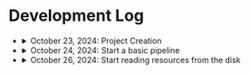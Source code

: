 # Development Log

- <details>
  <summary>October 23, 2024: Project Creation</summary>
    Nothing major to note today.
  </details>

- <details>
    <summary>October 24, 2024: Start a basic pipeline</summary>

    - Complete: Window class
    - Complete: Surface class
    - Complete: Sprite class

    I drew my first rectangle to my screen today. It is only one color, but it is progress!

    <details>
    <summary>Screenshots</summary>
    
    ![A magenta square on an empty window](./screenshots/firstRectangle.png)
    </details>

    </details>

- <details>
    <summary>October 26, 2024: Start reading resources from the disk</summary>

    - Complete: File class
    - Complete: Resources class

    I drew my texture that I loaded from the disk. I also added the Kenny cursor asset pack.

    <details>
    <summary>Screenshots</summary>

    ![A cursor on a magenta square](./screenshots/firstTexture.png)
    </details>

